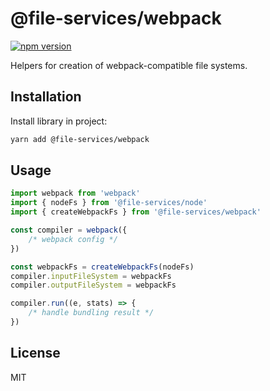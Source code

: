 # @file-services/webpack
[![npm version](https://img.shields.io/npm/v/@file-services/webpack.svg)](https://www.npmjs.com/package/@file-services/webpack)

Helpers for creation of webpack-compatible file systems.

## Installation

Install library in project:
```sh
yarn add @file-services/webpack
```

## Usage

```ts
import webpack from 'webpack'
import { nodeFs } from '@file-services/node'
import { createWebpackFs } from '@file-services/webpack'

const compiler = webpack({
    /* webpack config */
})

const webpackFs = createWebpackFs(nodeFs)
compiler.inputFileSystem = webpackFs
compiler.outputFileSystem = webpackFs

compiler.run((e, stats) => {
    /* handle bundling result */
})
```

## License

MIT
